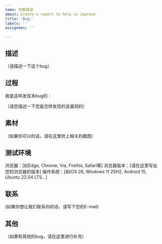 ```yaml
---
name: 页面错误
about: Create a report to help us improve
title: 'Bug:'
labels: ''
assignees: ''

---
```


## 描述 
  
 （请描述一下这个bug） 
  
 ## 过程 
  
 我是这样发现本bug的： 
  
 （请您描述一下您是怎样发现的该漏洞的） 
  
 ## 素材 
  
 （如果你可以的话，请在这里附上相关的截图） 
  
 ## 测试环境 
  
 浏览器：[如Edge, Chrome, Via, Firefox, Safari等] 
 浏览器版本：[请在这里写出您的浏览器的版本] 
 操作系统：[如iOS 26, Windows 11 25H2, Android 15, Ubuntu 22.04 LTS...] 
  
 ## 联系

 (如果你想让我们联系你的话，请写下您的E-mail)
 
 ## 其他 
  
 （如果有其他的bug，请在这里进行补充）
